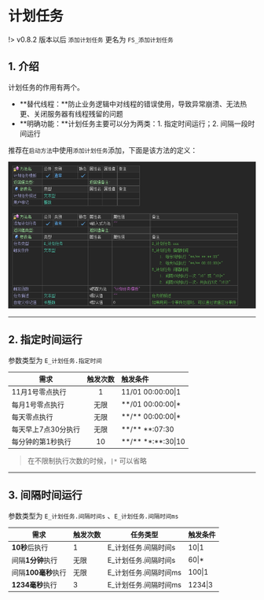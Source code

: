# 计划任务

!> v0.8.2 版本以后 `添加计划任务` 更名为 `FS_添加计划任务`

## 1. 介绍

计划任务的作用有两个。

- **替代线程：**防止业务逻辑中对线程的错误使用，导致异常崩溃、无法热更、关闭服务器有线程残留的问题
- **明确功能：**计划任务主要可以分为两类：1. 指定时间运行；2. 间隔一段时间运行

推荐在`启动方法`中使用`添加计划任务`添加，下面是该方法的定义：

![image-20231011103123430](计划任务.assets/image-20231011103123430.png)

---

## 2. 指定时间运行

参数类型为 `E_计划任务.指定时间`

| 需求                | 触发次数 | 触发条件                   |
| ------------------- | :------: | :------------------------- |
| 11月1号零点执行     |    1     | 11/01 00:00:00\|1          |
| 每月1号零点执行     |   无限   | \*\*/01 00:00:00\|\*       |
| 每天零点执行        |   无限   | \*\*/\*\* 00:00:00\|\*     |
| 每天早上7点30分执行 |   无限   | \*\*/\*\* \*\*:07:30       |
| 每分钟的第1秒执行   |    10    | \*\*/\*\* \*\*:\*\*:30\|10 |

> 在不限制执行次数的时候，`|*` 可以省略

---

## 3. 间隔时间运行

参数类型为 `E_计划任务.间隔时间s` 、`E_计划任务.间隔时间ms`

| 需求                | 触发次数 | 任务类型              | 触发条件 |
| ------------------- | -------- | --------------------- | -------- |
| **10秒**后执行      | 1        | E_计划任务.间隔时间s  | 10\|1    |
| 间隔**1分钟**执行   | 无限     | E_计划任务.间隔时间s  | 60\|\*   |
| 间隔**100毫秒**执行 | 无限     | E_计划任务.间隔时间ms | 100\|1   |
| **1234毫秒**执行    | 3        | E_计划任务.间隔时间ms | 1234\|3  |